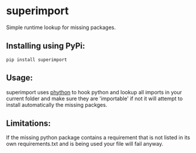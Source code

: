 # superimport
Simple runtime lookup for missing packages.
## Installing using PyPi:
`pip install superimport`
## Usage:
superimport uses [phython](https://github.com/mjsML/phython) to hook python and lookup all imports in your current folder and make sure they are 'importable' if not it will attempt to install automatically the missing packges.

## Limitations:
If the missing python package contains a requirement that is not listed in its own requirements.txt and is being used your file will fail anyway.
